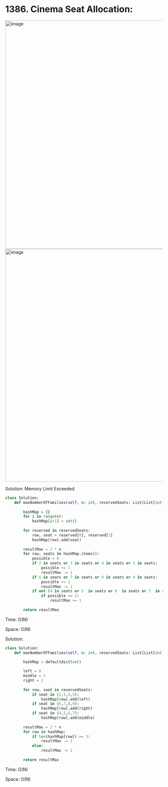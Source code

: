 # 1386. Cinema Seat Allocation:

<img width="728" alt="image" src="https://user-images.githubusercontent.com/35987583/168492733-0d1e95b5-7a8d-4efb-888c-8177c6705942.png">
<img width="742" alt="image" src="https://user-images.githubusercontent.com/35987583/168492746-74b21da7-eaac-47c4-8f8c-f1fd4d9f5e9f.png">




Solution: Memory Limit Exceeded
```python
class Solution:
    def maxNumberOfFamilies(self, n: int, reservedSeats: List[List[int]]) -> int:
        
        hashMap = {}
        for i in range(n):
            hashMap[i+1] = set()
            
        for reserved in reservedSeats:
            row, seat = reserved[0], reserved[1]
            hashMap[row].add(seat)
        
        resultMax = 2 * n
        for row, seats in hashMap.items():
            possible = 0
            if 2 in seats or 3 in seats or 4 in seats or 5 in seats:
                possible += 1
                resultMax -= 1
            if 6 in seats or 7 in seats or 8 in seats or 9 in seats:
                possible += 1
                resultMax -= 1
            if not (4 in seats or 5  in seats or 6  in seats or 7  in seats):
                if possible == 2:
                    resultMax += 1
            
        return resultMax
```

Time: O(N)

Space: O(N)




Solution: 
```python
class Solution:
    def maxNumberOfFamilies(self, n: int, reservedSeats: List[List[int]]) -> int:
        
        hashMap = defaultdict(set)

        left = 0
        middle = 1
        right = 2
        
        for row, seat in reservedSeats:
            if seat in (2,3,4,5):
                hashMap[row].add(left)
            if seat in (6,7,8,9):
                hashMap[row].add(right)
            if seat in (4,5,6,7):
                hashMap[row].add(middle)
        
        resultMax = 2 * n
        for row in hashMap:
            if len(hashMap[row]) == 3:
                resultMax -= 2
            else:
                resultMax -= 1
                
        return resultMax
```

Time: O(N)

Space: O(N)
